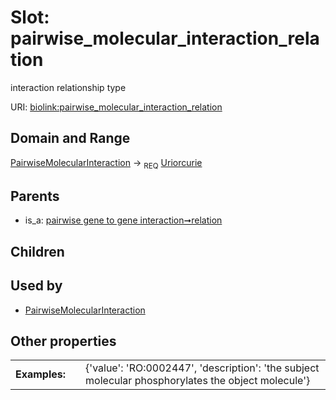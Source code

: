 
# Slot: pairwise_molecular_interaction_relation


interaction relationship type

URI: [biolink:pairwise_molecular_interaction_relation](https://w3id.org/biolink/vocab/pairwise_molecular_interaction_relation)


## Domain and Range

[PairwiseMolecularInteraction](PairwiseMolecularInteraction.md) ->  <sub>REQ</sub> [Uriorcurie](types/Uriorcurie.md)

## Parents

 *  is_a: [pairwise gene to gene interaction➞relation](pairwise_gene_to_gene_interaction_relation.md)

## Children


## Used by

 * [PairwiseMolecularInteraction](PairwiseMolecularInteraction.md)

## Other properties

|  |  |  |
| --- | --- | --- |
| **Examples:** | | {'value': 'RO:0002447', 'description': 'the subject molecular phosphorylates the object molecule'} |

